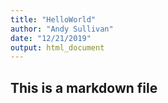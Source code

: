 ```yaml
---
title: "HelloWorld"
author: "Andy Sullivan"
date: "12/21/2019"
output: html_document
---
```

## This is a markdown file